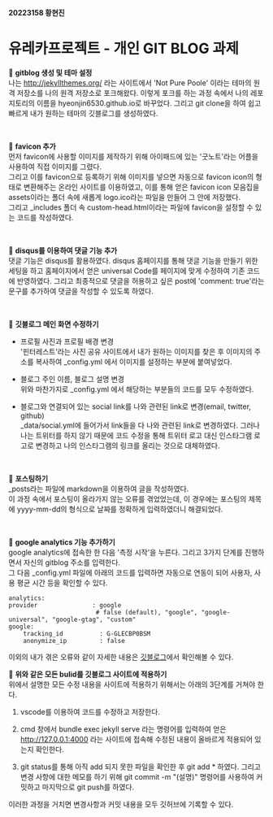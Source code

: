 **20223158 황현진**    
# 유레카프로젝트 - 개인 GIT BLOG 과제

:pushpin: **gitblog 생성 및 테마 설정**   
    나는 http://jekyllthemes.org/ 라는 사이트에서 'Not Pure Poole' 이라는 테마의 원격 저장소를 나의 원격 저장소로 포크해왔다. 이렇게 포크를 하는 과정 속에서 나의 레포지토리의 이름을 hyeonjin6530.github.io로 바꾸었다. 그리고 git clone을 하여 쉽고 빠르게 내가 원하는 테마의 깃블로그를 생성하였다.

</br>

:pushpin: **favicon 추가**   
    먼저 favicon에 사용할 이미지를 제작하기 위해 아이패드에 있는 '굿노트'라는 어플을 사용하여 직접 이미지를 그렸다.    
    그리고 이를 favicon으로 등록하기 위해 이미지를 넣으면 자동으로 favicon icon의 형태로 변환해주는 온라인 사이트를 이용하였고, 이를 통해 얻은 favicon icon 모음집을 assets이라는 폴더 속에 새롭게 logo.ico라는 파일을 만들어 그 안에 저장했다.   
    그리고 _includes 폴더 속 custom-head.html이라는 파일에 favicon을 설정할 수 있는 코드를 작성하였다.

</br>

:pushpin: **disqus를 이용하여 댓글 기능 추가**   
    댓글 기능은 disqus를 활용하였다. disqus 홈페이지를 통해 댓글 기능을 만들기 위한 세팅을 하고 홈페이지에서 얻은 universal Code를 페이지에 맞게 수정하여 기존 코드에 반영하였다. 그리고 최종적으로 댓글을 허용하고 싶은 post에 'comment: true'라는 문구를 추가하여 댓글을 작성할 수 있도록 하였다.

</br>

:pushpin: **깃블로그 메인 화면 수정하기**   
- 프로필 사진과 프로필 배경 변경      
      '핀터레스트'라는 사진 공유 사이트에서 내가 원하는 이미지를 찾은 후 이미지의 주소를 복사하여 _config.yml 에서 이미지를 설정하는 부분에 붙여넣었다.   

- 블로그 주인 이름, 블로그 설명 변경       
       위와 마찬가지로 _config.yml 에서 해당하는 부분들의 코드를 모두 수정하였다.

- 블로그와 연결되어 있는 social link를 나와 관련된 link로 변경(email, twitter, github)       
       _data/social.yml에 들어가서 link들을 다 나와 관련된 link로 변경하였다. 그러나 나는 트위터를 하지 않기 때문에 코드 수정을 통해 트위터 로고 대신 인스타그램 로고로 변경하고 나의 인스타그램의 링크를 올리는 것으로 대체하였다.   

</br>

:pushpin: **포스팅하기**   
    _posts라는 파일에 markdown을 이용하여 글을 작성하였다.   
    이 과정 속에서 포스팅이 올라가지 않는 오류를 겪었었는데, 이 경우에는 포스팅의 제목에 yyyy-mm-dd의 형식으로 날짜를 정확하게 입력하였더니 해결되었다.  

</br>

:pushpin: **google analytics 기능 추가하기**    
    google analytics에 접속한 한 다음 '측정 시작'을 누른다. 그리고 3가지 단계를 진행하면서 자신의 gitblog 주소를 입력한다.   
    그 다음 _config.yml 파일에 아래의 코드를 입력하면 자동으로 연동이 되어 사용자, 사용 평균 시간 등을 확인할 수 있다.   
    

    analytics:    
    provider               : google    
                            # false (default), "google", "google-universal", "google-gtag", "custom"
    google:
        tracking_id          : G-GLECBP0BSM
        anonymize_ip         : false 

이외의 내가 겪은 오류와 같이 자세한 내용은 [깃블로그](https://hyeonjin6530.github.io/2022/11/26/post-4/)에서 확인해볼 수 있다.
</br>

:pushpin: **위와 같은 모든 bulid를 깃블로그 사이트에 적용하기**    
    위에서 설명한 모든 수정 내용을 사이트에 적용하기 위해서는 아래의 3단계를 거쳐야 한다.  

1.  vscode를 이용하여 코드를 수정하고 저장한다.    

2. cmd 창에서 bundle exec jekyll serve 라는 명령어를 입력하여 얻은 http://127.0.0.1:4000 라는 사이트에 접속해 수정된 내용이 올바르게 적용되어 있는지 확인한다.    

3. git status를 통해 아직 add 되지 못한 파일을 확인한 후 git add * 하였다. 
        그리고 변경 사항에 대한 메모를 하기 위해 git commit -m "(설명)" 명령어를 사용하여 커밋하고 마지막으로 git push를 하였다.    
    
이러한 과정을 거치면 변경사항과 커밋 내용을 모두 깃허브에 기록할 수 있다.  
     